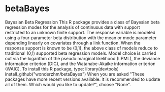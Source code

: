 # betaBayes
Bayesian Beta Regression
This R package provides a class of Bayesian beta regression modes for the analysis of continuous data with support restricted to an unknown finite support. The response variable is modeled using a four-parameter beta distribution with the mean or mode parameter depending linearly on covariates through a link function. When the response support is known to be (0,1), the above class of models reduce to traditional (0,1) supported beta regression models. Model choice is carried out via the logarithm of the pseudo marginal likelihood (LPML), the deviance information criterion (DIC), and the Watanabe-Akaike information criterion (WAIC).
To install this R package, type:
library(devtools)
install_github("wonderzhm/betaBayes")
When you are asked "These packages have more recent versions available. It is recommended to update all of them. Which would you like to update?", choose "None". 
